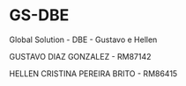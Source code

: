 # GS-DBE
Global Solution - DBE - Gustavo e Hellen

GUSTAVO DIAZ GONZALEZ - RM87142

HELLEN CRISTINA PEREIRA BRITO - RM86415
